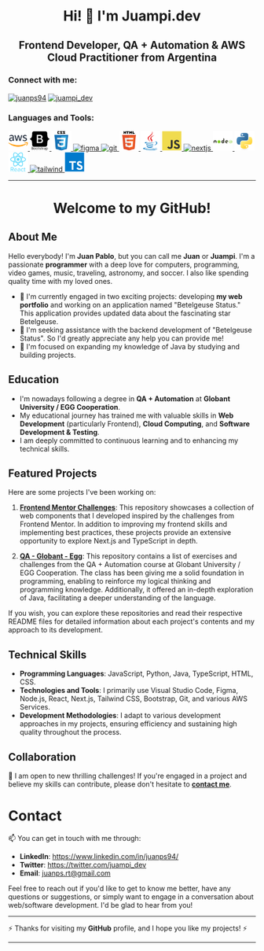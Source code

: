 <h1 align="center">Hi! 👋 I'm Juampi.dev</h1>
<h2 align="center">Frontend Developer, QA + Automation & AWS Cloud Practitioner from Argentina</h2>

<h3 align="left">Connect with me:</h3>
<p align="left">
<a href="https://linkedin.com/in/juanps94" target="blank"><img align="center" src="https://raw.githubusercontent.com/rahuldkjain/github-profile-readme-generator/master/src/images/icons/Social/linked-in-alt.svg" alt="juanps94" height="30" width="40" /></a>
<a href="https://twitter.com/juampi_dev" target="blank"><img align="center" src="https://raw.githubusercontent.com/rahuldkjain/github-profile-readme-generator/master/src/images/icons/Social/twitter.svg" alt="juampi_dev" height="30" width="40" /></a>
</p>

<h3 align="left">Languages and Tools:</h3>
<p align="left"> <a href="https://aws.amazon.com" target="_blank" rel="noreferrer"> <img src="https://raw.githubusercontent.com/devicons/devicon/master/icons/amazonwebservices/amazonwebservices-original-wordmark.svg" alt="aws" width="40" height="40"/> </a> <a href="https://getbootstrap.com" target="_blank" rel="noreferrer"> <img src="https://raw.githubusercontent.com/devicons/devicon/master/icons/bootstrap/bootstrap-plain-wordmark.svg" alt="bootstrap" width="40" height="40"/> </a> <a href="https://www.w3schools.com/css/" target="_blank" rel="noreferrer"> <img src="https://raw.githubusercontent.com/devicons/devicon/master/icons/css3/css3-original-wordmark.svg" alt="css3" width="40" height="40"/> </a> <a href="https://www.figma.com/" target="_blank" rel="noreferrer"> <img src="https://www.vectorlogo.zone/logos/figma/figma-icon.svg" alt="figma" width="40" height="40"/> </a> <a href="https://git-scm.com/" target="_blank" rel="noreferrer"> <img src="https://www.vectorlogo.zone/logos/git-scm/git-scm-icon.svg" alt="git" width="40" height="40"/> </a> <a href="https://www.w3.org/html/" target="_blank" rel="noreferrer"> <img src="https://raw.githubusercontent.com/devicons/devicon/master/icons/html5/html5-original-wordmark.svg" alt="html5" width="40" height="40"/> </a> <a href="https://www.java.com" target="_blank" rel="noreferrer"> <img src="https://raw.githubusercontent.com/devicons/devicon/master/icons/java/java-original.svg" alt="java" width="40" height="40"/> </a> <a href="https://developer.mozilla.org/en-US/docs/Web/JavaScript" target="_blank" rel="noreferrer"> <img src="https://raw.githubusercontent.com/devicons/devicon/master/icons/javascript/javascript-original.svg" alt="javascript" width="40" height="40"/> </a> <a href="https://nextjs.org/" target="_blank" rel="noreferrer"> <img src="https://cdn.worldvectorlogo.com/logos/nextjs-2.svg" alt="nextjs" width="40" height="40"/> </a> <a href="https://nodejs.org" target="_blank" rel="noreferrer"> <img src="https://raw.githubusercontent.com/devicons/devicon/master/icons/nodejs/nodejs-original-wordmark.svg" alt="nodejs" width="40" height="40"/> </a> <a href="https://www.python.org" target="_blank" rel="noreferrer"> <img src="https://raw.githubusercontent.com/devicons/devicon/master/icons/python/python-original.svg" alt="python" width="40" height="40"/> </a> <a href="https://reactjs.org/" target="_blank" rel="noreferrer"> <img src="https://raw.githubusercontent.com/devicons/devicon/master/icons/react/react-original-wordmark.svg" alt="react" width="40" height="40"/> </a> <a href="https://tailwindcss.com/" target="_blank" rel="noreferrer"> <img src="https://www.vectorlogo.zone/logos/tailwindcss/tailwindcss-icon.svg" alt="tailwind" width="40" height="40"/> </a> <a href="https://www.typescriptlang.org/" target="_blank" rel="noreferrer"> <img src="https://raw.githubusercontent.com/devicons/devicon/master/icons/typescript/typescript-original.svg" alt="typescript" width="40" height="40"/> </a> </p>


-----------------------------------

<h1 align="center">Welcome to my GitHub!</h1>

## About Me

Hello everybody! I'm **Juan Pablo**, but you can call me **Juan** or **Juampi**. I'm a passionate **programmer** with a deep love for computers, programming, video games, music, traveling, astronomy, and soccer. I also like spending quality time with my loved ones.

- 🔭 I'm currently engaged in two exciting projects: developing **my web portfolio** and working on an application named "Betelgeuse Status." This application provides updated data about the fascinating star Betelgeuse.
- 🤔 I'm seeking assistance with the backend development of "Betelgeuse Status". So I'd greatly appreciate any help you can provide me!
- 🌱 I'm focused on expanding my knowledge of Java by studying and building projects.

## Education

- I'm nowadays following a degree in **QA + Automation** at **Globant University / EGG Cooperation**.
- My educational journey has trained me with valuable skills in **Web Development** (particularly Frontend), **Cloud Computing**, and **Software Development & Testing**.
- I am deeply committed to continuous learning and to enhancing my technical skills.

## Featured Projects

Here are some projects I've been working on:

1. **[Frontend Mentor Challenges](https://github.com/juan-ps/frontend-mentor-challenges)**: This repository showcases a collection of web components that I developed inspired by the challenges from Frontend Mentor. In addition to improving my frontend skills and implementing best practices, these projects provide an extensive opportunity to explore Next.js and TypeScript in depth.

2. **[QA - Globant - Egg](https://github.com/juan-ps/qaGlobantEgg)**: This repository contains a list of exercises and challenges from the QA + Automation course at Globant University / EGG Cooperation. The class has been giving me a solid foundation in programming, enabling to reinforce my logical thinking and programming knowledge. Additionally, it offered an in-depth exploration of Java, facilitating a deeper understanding of the language.

If you wish, you can explore these repositories and read their respective README files for detailed information about each project's contents and my approach to its development.

## Technical Skills

- **Programming Languages**: JavaScript, Python, Java, TypeScript, HTML, CSS.
- **Technologies and Tools**: I primarily use Visual Studio Code, Figma, Node.js, React, Next.js, Tailwind CSS, Bootstrap, Git, and various AWS Services.
- **Development Methodologies**: I adapt to various development approaches in my projects, ensuring efficiency and sustaining high quality throughout the process.

## Collaboration

👯 I am open to new thrilling challenges! If you're engaged in a project and believe my skills can contribute, please don't hesitate to **[contact me](mailto:juanps.rt@gmail.com)**.

# **Contact**

📫 You can get in touch with me through:


- **LinkedIn**: https://www.linkedin.com/in/juanps94/
- **Twitter**: https://twitter.com/juampi_dev
- **Email**: juanps.rt@gmail.com

Feel free to reach out if you'd like to get to know me better, have any questions or suggestions, or simply want to engage in a conversation about web/software development. I'd be glad to hear from you!

------------------------

⚡ Thanks for visiting my **GitHub** profile, and I hope you like my projects! ⚡

------------------------
